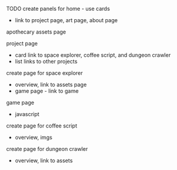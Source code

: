 TODO
create panels for home - use cards
- link to project page, art page, about page

apothecary assets page

project page 
- card link to space explorer, coffee script, and dungeon crawler
- list links to other projects

create page for space explorer
- overview, link to assets page
- game page - link to game
  
game page
- javascript

create page for coffee script
- overview, imgs 
  
create page for dungeon crawler
- overview, link to assets
